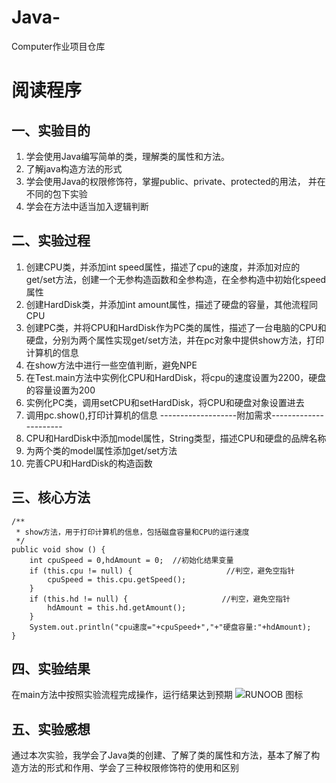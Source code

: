 # Java-
Computer作业项目仓库
# 阅读程序
## 一、实验目的
 1. 学会使用Java编写简单的类，理解类的属性和方法。
 2. 了解java构造方法的形式
 3. 学会使用Java的权限修饰符，掌握public、private、protected的用法， 并在不同的包下实验
 4. 学会在方法中适当加入逻辑判断
## 二、实验过程
 1. 创建CPU类，并添加int speed属性，描述了cpu的速度，并添加对应的get/set方法，创建一个无参构造函数和全参构造，在全参构造中初始化speed属性
 2. 创建HardDisk类，并添加int amount属性，描述了硬盘的容量，其他流程同CPU
 3. 创建PC类，并将CPU和HardDisk作为PC类的属性，描述了一台电脑的CPU和硬盘，分别为两个属性实现get/set方法，并在pc对象中提供show方法，打印计算机的信息
 4. 在show方法中进行一些空值判断，避免NPE
 5. 在Test.main方法中实例化CPU和HardDisk，将cpu的速度设置为2200，硬盘的容量设置为200
 6. 实例化PC类，调用setCPU和setHardDisk，将CPU和硬盘对象设置进去
 7. 调用pc.show(),打印计算机的信息
 -------------------附加需求----------------------
 8. CPU和HardDisk中添加model属性，String类型，描述CPU和硬盘的品牌名称
 9. 为两个类的model属性添加get/set方法
 10. 完善CPU和HardDisk的构造函数
## 三、核心方法
 	/**
	 * show方法，用于打印计算机的信息，包括磁盘容量和CPU的运行速度
	 */
	public void show () {
		int cpuSpeed = 0,hdAmount = 0;  //初始化结果变量
		if (this.cpu != null) {                     //判空，避免空指针
			cpuSpeed = this.cpu.getSpeed();
		}
		if (this.hd != null) {                     //判空，避免空指针
			hdAmount = this.hd.getAmount();
		}
		System.out.println("cpu速度="+cpuSpeed+","+"硬盘容量:"+hdAmount);
	}
## 四、实验结果
 在main方法中按照实验流程完成操作，运行结果达到预期
![RUNOOB 图标](https://p.qlogo.cn/qqmail_head/PiajxSqBRaELcQnCatfx2OLUmQn1DXyeeL660ELkYmwsd2GObULaOIpJNT7Nv8A1Ghzictg1KPUdI/0)
## 五、实验感想
 通过本次实验，我学会了Java类的创建、了解了类的属性和方法，基本了解了构造方法的形式和作用、学会了三种权限修饰符的使用和区别
 
